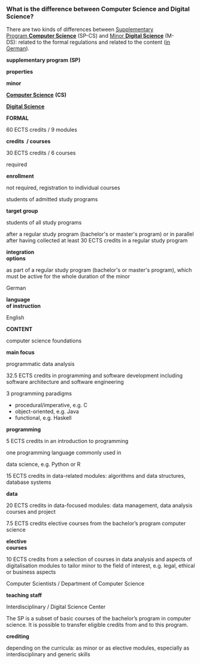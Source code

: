 ### What is the difference between **Computer Science** and **Digital Science**?

There are two kinds of differences between [Supplementary Program **Computer Science**](https://www.uibk.ac.at/studium/angebot/es-informatik/index.html.en) (SP-CS) and [Minor **Digital Science**](https://www.uibk.ac.at/en/disc/teaching/minor-digital-science/) (M-DS): related to the formal regulations and related to the content ([in German](https://www.uibk.ac.at/informatik/studium/vergleich-ewsi-und-edisc.html)). 

  

**supplementary program** **(SP)**

**properties**

**minor**

[**Computer Science**](https://www.uibk.ac.at/informatik/studium/erweiterungsstudium.html.en) **(CS)**

[**Digital Science**](https://www.uibk.ac.at/en/disc/teaching/minor-digital-science/) 

**FORMAL**

60 ECTS credits / 9 modules

**credits  / courses**

30 ECTS credits / 6 courses 

required

**enrollment**

not required, registration to individual courses

students of admitted study programs

**target group**

students of all study programs

after a regular study program (bachelor's or master's program) or in parallel after having collected at least 30 ECTS credits in a regular study program

**integration  
options**

as part of a regular study program (bachelor's or master's program), which must be active for the whole duration of the minor

German

**language  
of instruction**

English

**CONTENT**

computer science foundations

**main focus**

programmatic data analysis

32.5 ECTS credits in programming and software development including software architecture and software engineering

3 programming paradigms

*   procedural/imperative, e.g. C
*   object-oriented, e.g. Java
*   functional, e.g. Haskell

**programming**

5 ECTS credits in an introduction to programming

one programming language commonly used in

data science, e.g. Python or R 

15 ECTS credits in data-related modules: algorithms and data structures, database systems 

**data**

20 ECTS credits in data-focused modules: data management, data analysis courses and project

7.5 ECTS credits elective courses from the bachelor’s program computer science

**elective  
courses**

10 ECTS credits from a selection of courses in data analysis and aspects of digitalisation modules to tailor minor to the field of interest, e.g. legal, ethical or business aspects

Computer Scientists / Department of Computer Science

**teaching staff**

Interdisciplinary / Digital Science Center

The SP is a subset of basic courses of the bachelor’s program in computer science. It is possible to transfer eligible credits from and to this program.

**crediting**

depending on the curricula: as minor or as elective modules, especially as interdisciplinary and generic skills